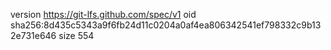 version https://git-lfs.github.com/spec/v1
oid sha256:8d435c5343a9f6fb24d11c0204a0af4ea806342541ef798332c9b132e731e646
size 554
